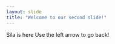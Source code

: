 ```yaml
---
layout: slide
title: "Welcome to our second slide!"
---
```

Sila is here
Use the left arrow to go back!
